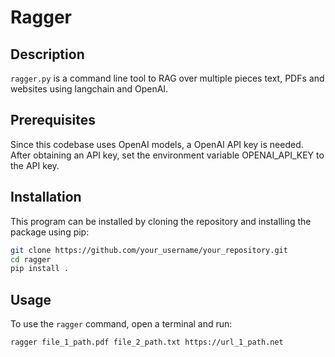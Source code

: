 Ragger
======

## Description
```ragger.py``` is a command line tool to RAG over multiple pieces text, PDFs and websites using langchain and OpenAI.

## Prerequisites
Since this codebase uses OpenAI models, a OpenAI API key is needed.
After obtaining an API key, set the environment variable OPENAI_API_KEY to the API key.

## Installation
This program can be installed by cloning the repository and installing the package using pip:
```bash
git clone https://github.com/your_username/your_repository.git
cd ragger
pip install .
```

## Usage
To use the `ragger` command, open a terminal and run:
```bash
ragger file_1_path.pdf file_2_path.txt https://url_1_path.net
```
